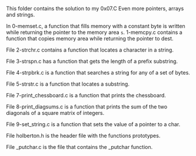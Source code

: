 This folder contains the solution to my 0x07.C Even more pointers, arrays and strings.

In 0-memset.c, a function that fills memory with a constant byte is written while returning
the pointer to the memory area `s`. 1-memcpy.c contains a function that copies memory area while
returning the pointer to dest.

File 2-strchr.c contains a function that locates a character in a string.

File 3-strspn.c has a function that gets the length of a prefix substring.

File 4-strpbrk.c is a function that searches a string for any of a set of bytes.

File 5-strstr.c is a function that locates a substring.

File 7-print_chessboard.c is a function that prints the chessboard.

File 8-print_diagsums.c is a function that prints the sum of the two diagonals of a square matrix of integers.

File 9-set_string.c is a function that sets the value of a pointer to a char.

File holberton.h is the header file with the functions prototypes.

File _putchar.c is the file that contains the _putchar function.
